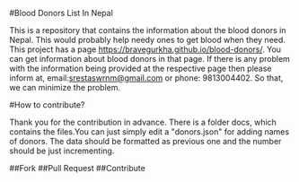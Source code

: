 #Blood Donors List In Nepal

This is a repository that contains the information about the blood donors in Nepal. This would probably help needy ones to get blood when they need.
This project has a page https://bravegurkha.github.io/blood-donors/. You can get information about blood donors in that page. If there is any problem with
the information being provided at the respective page then please inform at,
email:srestaswrnm@gmail.com or phone: 9813004402. So that, we can minimize the problem.


#How to contribute?

Thank you for the contribution in advance.  There is a folder docs, which contains the files.You can just simply edit a "donors.json" for
adding names of donors. The data should be formatted as previous one and the number should be just incrementing.

##Fork
##Pull Request
##Contribute
